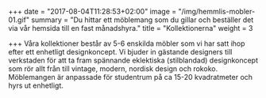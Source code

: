 +++
date = "2017-08-04T11:28:53+02:00"
image = "/img/hemmlis-mobler-01.gif"
summary = "Du hittar ett möblemang som du gillar och beställer det via vår hemsida till en fast månadshyra."
title = "Kollektionerna"
weight = 3

+++
Våra kollektioner består av 5-6 enskilda möbler som vi har satt ihop efter ett enhetligt designkoncept. Vi bjuder in gästande designers till verkstaden för att ta fram spännande  eklektiska (stilblandad) designkoncept som rör allt från till vintage, modern, nordisk design och rokoko. Möblemangen är anpassade för studentrum på ca 15-20 kvadratmeter och hyrs ut enhetligt.